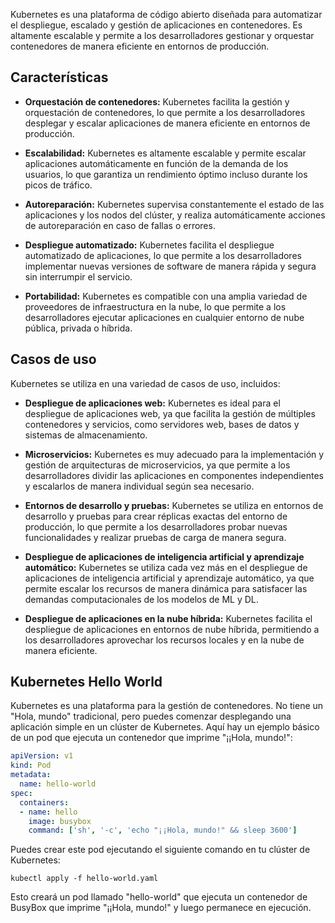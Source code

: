 Kubernetes es una plataforma de código abierto diseñada para automatizar el despliegue, escalado y gestión de aplicaciones en contenedores. Es altamente escalable y permite a los desarrolladores gestionar y orquestar contenedores de manera eficiente en entornos de producción.

## Características

- **Orquestación de contenedores:** Kubernetes facilita la gestión y orquestación de contenedores, lo que permite a los desarrolladores desplegar y escalar aplicaciones de manera eficiente en entornos de producción.

- **Escalabilidad:** Kubernetes es altamente escalable y permite escalar aplicaciones automáticamente en función de la demanda de los usuarios, lo que garantiza un rendimiento óptimo incluso durante los picos de tráfico.

- **Autoreparación:** Kubernetes supervisa constantemente el estado de las aplicaciones y los nodos del clúster, y realiza automáticamente acciones de autoreparación en caso de fallas o errores.

- **Despliegue automatizado:** Kubernetes facilita el despliegue automatizado de aplicaciones, lo que permite a los desarrolladores implementar nuevas versiones de software de manera rápida y segura sin interrumpir el servicio.

- **Portabilidad:** Kubernetes es compatible con una amplia variedad de proveedores de infraestructura en la nube, lo que permite a los desarrolladores ejecutar aplicaciones en cualquier entorno de nube pública, privada o híbrida.

## Casos de uso

Kubernetes se utiliza en una variedad de casos de uso, incluidos:

- **Despliegue de aplicaciones web:** Kubernetes es ideal para el despliegue de aplicaciones web, ya que facilita la gestión de múltiples contenedores y servicios, como servidores web, bases de datos y sistemas de almacenamiento.

- **Microservicios:** Kubernetes es muy adecuado para la implementación y gestión de arquitecturas de microservicios, ya que permite a los desarrolladores dividir las aplicaciones en componentes independientes y escalarlos de manera individual según sea necesario.

- **Entornos de desarrollo y pruebas:** Kubernetes se utiliza en entornos de desarrollo y pruebas para crear réplicas exactas del entorno de producción, lo que permite a los desarrolladores probar nuevas funcionalidades y realizar pruebas de carga de manera segura.

- **Despliegue de aplicaciones de inteligencia artificial y aprendizaje automático:** Kubernetes se utiliza cada vez más en el despliegue de aplicaciones de inteligencia artificial y aprendizaje automático, ya que permite escalar los recursos de manera dinámica para satisfacer las demandas computacionales de los modelos de ML y DL.

- **Despliegue de aplicaciones en la nube híbrida:** Kubernetes facilita el despliegue de aplicaciones en entornos de nube híbrida, permitiendo a los desarrolladores aprovechar los recursos locales y en la nube de manera eficiente.

## Kubernetes Hello World

Kubernetes es una plataforma para la gestión de contenedores. No tiene un "Hola, mundo" tradicional, pero puedes comenzar desplegando una aplicación simple en un clúster de Kubernetes. Aquí hay un ejemplo básico de un pod que ejecuta un contenedor que imprime "¡¡Hola, mundo!":

```yaml
apiVersion: v1
kind: Pod
metadata:
  name: hello-world
spec:
  containers:
  - name: hello
    image: busybox
    command: ['sh', '-c', 'echo "¡¡Hola, mundo!" && sleep 3600']
```

Puedes crear este pod ejecutando el siguiente comando en tu clúster de Kubernetes:

```
kubectl apply -f hello-world.yaml
```

Esto creará un pod llamado "hello-world" que ejecuta un contenedor de BusyBox que imprime "¡¡Hola, mundo!" y luego permanece en ejecución.